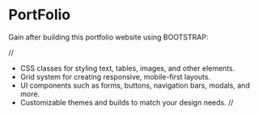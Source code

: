 # PortFolio
Gain after building this portfolio website using BOOTSTRAP:

//
* CSS classes for styling text, tables, images, and other elements.
* Grid system for creating responsive, mobile-first layouts.
* UI components such as forms, buttons, navigation bars, modals, and more.
* Customizable themes and builds to match your design needs.
//
